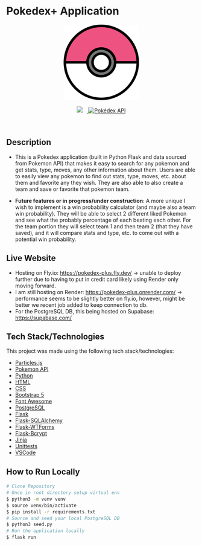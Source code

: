 # Pokedex+ Application 



<div align='center'>
    <img align='center' src="static/images/pokeball.png" alt="Pokédex API" width="200" style="border-radius: 6px;" />
    <br><br>
</div>

<div align="center">
   <a href="https://www.linkedin.com/in/nicholasguarino/">
      <img src="https://img.shields.io/badge/-Nicholas Guarino-0A66C2?style=flat&logo=Linkedin&logoColor=white" style="margin-right:10px;"/>
   </a>
  <a href='https://pokeapi.co/' >
    <img alt='Pokédex API' src="https://img.shields.io/badge/Pokédex API-EF5350"/>
  </a>
</div>
<br><br>

## **Description**
- This is a Pokedex application (built in Python Flask and data sourced from Pokemon API) that makes it easy to search for any pokemon and get stats, type, moves, any other information about them. Users are able to easily view any pokemon to find out stats, type, moves, etc. about them and favorite any they wish. They are also able to also create a team and save or favorite that pokemon team.

- **Future features or in progress/under construction**:
A more unique I wish to implement is a win probability calculator (and maybe also a team win probability).
They will be able to select 2 different liked Pokemon and see what the probably percentage of each beating each other. For the team portion they will select team 1 and then team 2 (that they have saved), and it will compare stats and type, etc. to come out with a potential win probability.

## **Live Website**
- Hosting on Fly.io: https://pokedex-plus.fly.dev/ -> unable to deploy further due to having to put in credit card likely using Render only moving forward.
- I am still hosting on Render: https://pokedex-plus.onrender.com/ -> performance seems to be slightly better on fly.io, however, might be better we recent job added to keep connection to db.
- For the PostgreSQL DB, this being hosted on Supabase: https://supabase.com/


## **Tech Stack/Technologies**

This project was made using the following tech stack/technologies:
- [Particles.js](https://vincentgarreau.com/particles.js/)
- [Pokemon API](https://pokeapi.co/)
- [Python](https://docs.python.org/3/)
- [HTML](https://developer.mozilla.org/en-US/docs/Web/HTML)
- [CSS](https://developer.mozilla.org/en-US/docs/Web/CSS)
- [Bootstrap 5](https://getbootstrap.com/docs/5.1/getting-started/introduction/)
- [Font Awesome](https://fontawesome.com/)
- [PostgreSQL](https://www.postgresql.org)
- [Flask](https://flask.palletsprojects.com/en/2.1.x/)
- [Flask-SQLAlchemy](https://flask-sqlalchemy.palletsprojects.com/en/2.x/)
- [Flask-WTForms](https://flask-wtf.readthedocs.io/en/1.0.x/)
- [Flask-Bcrypt](https://flask-bcrypt.readthedocs.io/en/latest/)
- [Jinja](https://jinja.palletsprojects.com/en/3.1.x/)
- [Unittests](https://docs.python.org/3/library/unittest.html)
- [VSCode](https://code.visualstudio.com/docs)

##  **How to Run Locally**

```bash
# Clone Repository
# Once in root directory setup virtual env
$ python3 -m venv venv
$ source venv/bin/activate
$ pip install -r requirements.txt
# Source and seed your local PostgreSQL DB
$ python3 seed.py
# Run the application locally
$ flask run
```